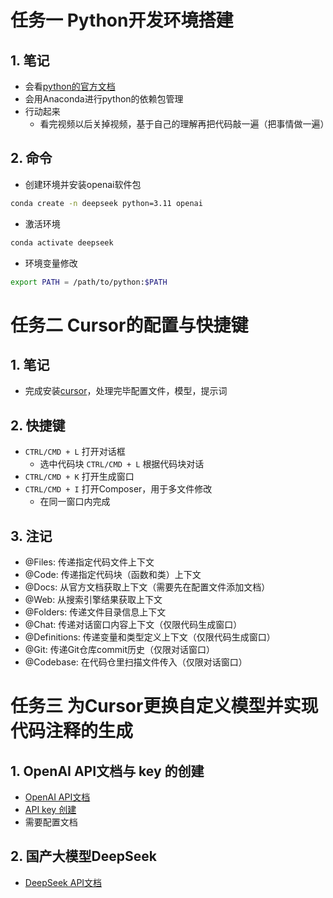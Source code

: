 # 任务一 Python开发环境搭建
## 1. 笔记
- 会看[python的官方文档](https://docs.python.org/zh-cn/3.10/whatsnew/3.10.html)
- 会用Anaconda进行python的依赖包管理
- 行动起来
  - 看完视频以后关掉视频，基于自己的理解再把代码敲一遍（把事情做一遍）

## 2. 命令
- 创建环境并安装openai软件包
```sh
conda create -n deepseek python=3.11 openai
```
- 激活环境
```sh
conda activate deepseek
```
- 环境变量修改
```sh
export PATH = /path/to/python:$PATH
```

# 任务二 Cursor的配置与快捷键
## 1. 笔记
- 完成安装[cursor](https://www.cursor.com/)，处理完毕配置文件，模型，提示词

## 2. 快捷键
- `CTRL/CMD + L` 打开对话框
  - 选中代码块 `CTRL/CMD + L` 根据代码块对话
- `CTRL/CMD + K` 打开生成窗口
- `CTRL/CMD + I` 打开Composer，用于多文件修改
  - 在同一窗口内完成

## 3. 注记
- @Files: 传递指定代码文件上下文
- @Code: 传递指定代码块（函数和类）上下文
- @Docs: 从官方文档获取上下文（需要先在配置文件添加文档）
- @Web: 从搜索引擎结果获取上下文
- @Folders: 传递文件目录信息上下文
- @Chat: 传递对话窗口内容上下文（仅限代码生成窗口）
- @Definitions: 传递变量和类型定义上下文（仅限代码生成窗口）
- @Git: 传递Git仓库commit历史（仅限对话窗口）
- @Codebase: 在代码仓里扫描文件传入（仅限对话窗口）

# 任务三 为Cursor更换自定义模型并实现代码注释的生成
## 1. OpenAI API文档与 key 的创建
- [OpenAI API文档](https://platform.openai.com/docs/overview)
- [API key 创建](https://platform.openai.com/api-keys)
- 需要配置文档

## 2. 国产大模型DeepSeek
- [DeepSeek API文档](https://api-docs.deepseek.com/zh-cn/)

